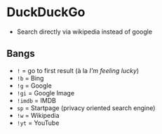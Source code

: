 # DuckDuckGo

* Search directly via wikipedia instead of google

## Bangs

* `!` = go to first result (à la _I'm feeling lucky_)
* `!b` = Bing
* `!g` = Google
* `!gi` = Google Image
* `!imdb` = IMDB
* `sp` = Startpage (privacy oriented search engine)
* `!w` = Wikipedia
* `!yt` = YouTube
